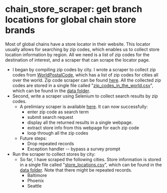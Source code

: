 # chain_store_scraper: get branch locations for global chain store brands

Most of global chains have a store locator in their website. This locator usually allows for searching by zip codes, which enables us to collect store location information by region. All we need is a list of zip codes for the destination of interest, and a scraper that can scrape the locator page. 
- I began by compiling zip codes by city. I wrote a scraper to collect zip codes from [WorldPostalCode](https://worldpostalcode.com/united-states/washington/seattle), which has a list of zip codes for cities all over the world. Zip code scraper can be found [here](https://github.com/ruilinchen/chain_store_scraper/blob/master/zip_code_scraper.ipynb). All the collected zip codes are stored in a single file called "[zip_codes_in_the_world.csv](https://github.com/ruilinchen/chain_store_scraper/blob/master/data/zip_codes_in_the_world.csv)", which can be found in the [data folder](https://github.com/ruilinchen/chain_store_scraper/tree/master/data). 
- Second, write a scraper using Selenium to collect search results by zip codes. 
  - A prelimiary scraper is available [here](https://github.com/ruilinchen/chain_store_scraper/blob/master/mcdonalds_locator.py). It can now successfully:
    - enter zip code as search term
    - submit search request
    - display all the returned results in a single webpage. 
    - extract store info from this webpage for each zip code
    - loop through all the zip codes
  - Future steps:
    - Drop repeated records
    - Exception handler -- bypass a survey prompt
- Run the scraper to collect stores by city:
  - So far, I have scraped the following cities. Store information is stored in a single file called "[store_locations.csv](https://github.com/ruilinchen/chain_store_scraper/blob/master/data/store_locations.csv)", which can be found in the [data folder](https://github.com/ruilinchen/chain_store_scraper/tree/master/data). Note that there might be repeated records. 
    - Baltimore
    - Phoenix
    - Seattle
